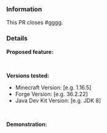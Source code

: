 <!-- 
    Failure to fill out this template properly may result in your PR being ignored without warning. 
    
    Gigawhat Essentials is licensed under GNU GPL-3.0 license, By contributing to Gigawhat Essentials
    You agree to license your code under the GNU GPL-3.0 license, wich can be found here: https://github.com/Gigawhat-net/Gigawhat-Essentials/blob/dev/LICENSE
-->


### Information

<!-- Replace #gggg with the number of the original issue. -->

This PR closes #gggg. 

### Details

**Proposed feature:**



<br>

**Versions tested:**    

  - Minecraft Version: [e.g. 1.16.5]
  - Forge Version: [e.g. 36.2.22]
  - Java Dev Kit Version: [e.g. JDK 8]
   
<br>

**Demonstration:**    

<!--
    Include screenshots/log snippets from before and after as necessary. If you have created a test case mod, please link to a
    download of the mod, source code and exact version used where possible.
-->
